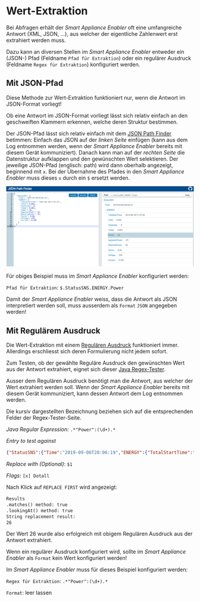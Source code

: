 # Wert-Extraktion 
Bei Abfragen erhält der *Smart Appliance Enabler* oft eine umfangreiche Antwort (XML, JSON, ...), aus welcher der eigentliche Zahlenwert erst extrahiert werden muss.

Dazu kann an diversen Stellen im *Smart Appliance Enabler* entweder ein (JSON-) Pfad (Feldname `Pfad für Extraktion`) oder ein regulärer Ausdruck (Feldname `Regex für Extraktion`) konfiguriert werden.

## Mit JSON-Pfad
Diese Methode zur Wert-Extraktion funktioniert nur, wenn die Antwort im JSON-Format vorliegt!

Ob eine Antwort im JSON-Format vorliegt lässt sich relativ einfach an den geschweiften Klammern erkennen, welche deren Struktur bestimmen. 

Der JSON-Pfad lässt sich relativ einfach mit dem [JSON Path Finder](https://jsonpathfinder.com/) betimmen: Einfach das JSON auf der _linken Seite_ einfügen (kann aus dem Log entnommen werden, wenn der *Smart Appliance Enabler* bereits mit diesem Gerät kommuniziert). Danach kann man auf der _rechten Seite_ die Datenstruktur aufklappen und den gewünschten Wert selektieren. Der jeweilige JSON-Pfad (englisch: path) wird dann oberhalb angezeigt, beginnend mit `x`. Bei der Übernahme des Pfades in den *Smart Appliance Enabler* muss dieses `x` durch ein `$` ersetzt werden.

![JSON Path Finder](../pics/JsonPathFinder.png)

Für obiges Beispiel muss im *Smart Appliance Enabler* konfiguriert werden:

`Pfad für Extraktion`: `$.StatusSNS.ENERGY.Power`

Damit der *Smart Appliance Enabler* weiss, dass die Antwort als JSON interpretiert werden soll, muss ausserdem als `Format` `JSON` angegeben werden!

## Mit Regulärem Ausdruck

Die Wert-Extraktion mit einem [Regulären Ausdruck](http://www.regexe.de/hilfe.jsp) funktioniert immer. Allerdings erschliesst sich deren Formulierung nicht jedem sofort. 

Zum Testen, ob der gewählte Reguläre Ausdruck den gewünschten Wert aus der Antwort extrahiert, eignet sich dieser [Java Regex-Tester](https://www.freeformatter.com/java-regex-tester.html).

Ausser dem Regulären Ausdruck benötigt man die Antwort, aus welcher der Wert extrahiert werden soll. Wenn der *Smart Appliance Enabler* bereits mit diesem Gerät kommuniziert, kann dessen Antwort dem Log entnommen werden.

Die kursiv dargestellten Bezeichnung beziehen sich auf die entsprechenden Felder der Regex-Tester-Seite.

_Java Regular Expression_: `.*"Power":(\d+).*`

_Entry to test against_
```json
{"StatusSNS":{"Time":"2019-09-06T20:06:19","ENERGY":{"TotalStartTime":"2019-08-18T11:07:55","Total":0.003,"Yesterday":0.000,"Today":0.003,"Power":26,"ApparentPower":25,"ReactivePower":25,"Factor":0.06,"Voltage":239,"Current":0.106}}}
```

_Replace with (Optional)_: `$1`

_Flags_: `[x] Dotall`

Nach Klick auf `REPLACE FIRST` wird angezeigt:

```
Results
.matches() method: true
.lookingAt() method: true
String replacement result:
26
```

Der Wert 26 wurde also erfolgreich mit obigem Regulären Ausdruck aus der Antwort extrahiert.

Wenn ein regulärer Ausdruck konfiguriert wird, sollte im *Smart Appliance Enabler* als `Format` kein Wert konfiguriert werden!

Im *Smart Appliance Enabler* muss für dieses Beispiel konfiguriert werden:

`Regex für Extraktion`: `.*"Power":(\d+).*`

`Format`: leer lassen
